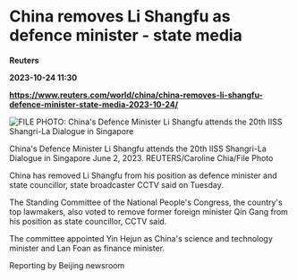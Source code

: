 # China removes Li Shangfu as defence minister - state media
**Reuters**

**2023-10-24 11:30**

**https://www.reuters.com/world/china/china-removes-li-shangfu-defence-minister-state-media-2023-10-24/**

![FILE PHOTO: China's Defence Minister Li Shangfu attends the 20th IISS Shangri-La Dialogue in Singapore](https://www.reuters.com/resizer/7SBQ1v1bmR99ui6mTxkD7UxSG_U=/1755x0/filters:quality(80)/cloudfront-us-east-2.images.arcpublishing.com/reuters/P6WJCVTIEJJ3NAVGXOACYLYX7U.jpg)

China's Defence Minister Li Shangfu attends the 20th IISS Shangri-La Dialogue in Singapore June 2, 2023. REUTERS/Caroline Chia/File Photo

China has removed Li Shangfu from his position as defence minister and state councillor, state broadcaster CCTV said on Tuesday.

The Standing Committee of the National People's Congress, the country's top lawmakers, also voted to remove former foreign minister Qin Gang from his position as state councillor, CCTV said.

The committee appointed Yin Hejun as China's science and technology minister and Lan Foan as finance minister.

Reporting by Beijing newsroom